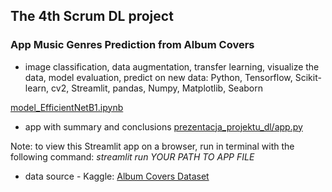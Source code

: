 ## The 4th Scrum DL project  

###   App Music Genres Prediction from Album Covers

- image classification, data augmentation, transfer learning, visualize the data, model evaluation, predict on new data:  Python, Tensorflow, Scikit-learn, cv2, Streamlit, pandas, Numpy, Matplotlib, Seaborn
  
[model_EfficientNetB1.ipynb](https://github.com/annawojtczak777/bootcamp_projects_repo/blob/main/projekt_4_DL/model_EfficientNetB1.ipynb)

- app with summary and conclusions 
[prezentacja_projektu_dl/app.py](https://github.com/annawojtczak777/bootcamp_projects_repo/blob/main/projekt_4_DL/prezentacja_projektu_dl/app.py)

Note: to view this Streamlit app on a browser, run in terminal with the following command:
*streamlit run YOUR PATH TO APP FILE*

- data source - Kaggle:  [Album Covers Dataset](https://www.kaggle.com/datasets/anastasiapetrunia/album-covers-dataset)
